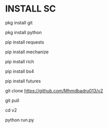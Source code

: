 # INSTALL SC
pkg install git

pkg install python

pip install requests

pip install mechanize

pip install rich

pip install bs4

pip install futures

git clone https://github.com/Mhmdbadru013/v2

git pull

cd v2

python run.py

